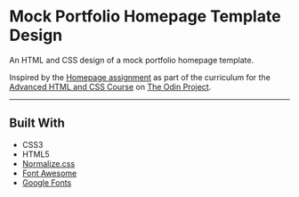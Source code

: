 # Mock Portfolio Homepage Template Design

An HTML and CSS design of a mock portfolio homepage template.

Inspired by the [Homepage assignment](https://www.theodinproject.com/lessons/node-path-advanced-html-and-css-homepage) as part of the curriculum for the [Advanced HTML and CSS Course](https://www.theodinproject.com/paths/full-stack-javascript/courses/advanced-html-and-css) on [The Odin Project](https://www.theodinproject.com).

---

## Built With
* CSS3
* HTML5
* [Normalize.css](http://necolas.github.io/normalize.css)
* [Font Awesome](https://fontawesome.com)
* [Google Fonts](https://fonts.google.com)